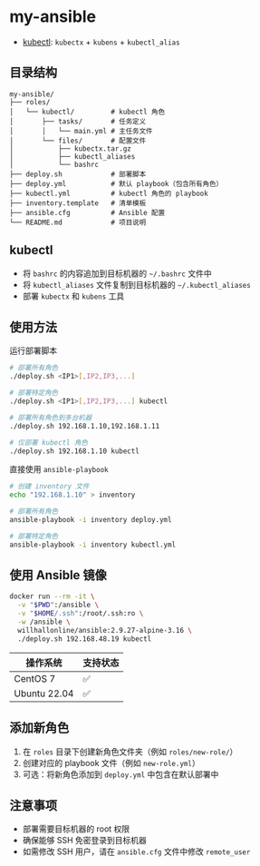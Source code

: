 # my-ansible

* [kubectl](#kubectl): `kubectx` + `kubens` + `kubectl_alias`

## 目录结构

```
my-ansible/
├── roles/
│   └── kubectl/         # kubectl 角色
│       ├── tasks/       # 任务定义 
│       │   └── main.yml # 主任务文件
│       └── files/       # 配置文件
│           ├── kubectx.tar.gz
│           ├── kubectl_aliases
│           └── bashrc
├── deploy.sh            # 部署脚本
├── deploy.yml           # 默认 playbook（包含所有角色）
├── kubectl.yml          # kubectl 角色的 playbook
├── inventory.template   # 清单模板
├── ansible.cfg          # Ansible 配置
└── README.md            # 项目说明
```

## kubectl

- 将 `bashrc` 的内容追加到目标机器的 `~/.bashrc` 文件中
- 将 `kubectl_aliases` 文件复制到目标机器的 `~/.kubectl_aliases`
- 部署 `kubectx` 和 `kubens` 工具

## 使用方法

运行部署脚本

```bash
# 部署所有角色
./deploy.sh <IP1>[,IP2,IP3,...]

# 部署特定角色
./deploy.sh <IP1>[,IP2,IP3,...] kubectl
```

```bash
# 部署所有角色到多台机器
./deploy.sh 192.168.1.10,192.168.1.11

# 仅部署 kubectl 角色
./deploy.sh 192.168.1.10 kubectl
```

直接使用 `ansible-playbook`

```bash
# 创建 inventory 文件
echo "192.168.1.10" > inventory

# 部署所有角色
ansible-playbook -i inventory deploy.yml

# 部署特定角色
ansible-playbook -i inventory kubectl.yml
```

## 使用 Ansible 镜像

```bash
docker run --rm -it \
  -v "$PWD":/ansible \
  -v "$HOME/.ssh":/root/.ssh:ro \
  -w /ansible \
  willhallonline/ansible:2.9.27-alpine-3.16 \
  ./deploy.sh 192.168.48.19 kubectl
```

| 操作系统 | 支持状态 |
|---------|---------|
| CentOS 7 | ✅ |
| Ubuntu 22.04 | ✅ |

## 添加新角色

1. 在 `roles` 目录下创建新角色文件夹（例如 `roles/new-role/`）
2. 创建对应的 playbook 文件（例如 `new-role.yml`）
3. 可选：将新角色添加到 `deploy.yml` 中包含在默认部署中

## 注意事项

- 部署需要目标机器的 root 权限
- 确保能够 SSH 免密登录到目标机器
- 如需修改 SSH 用户，请在 `ansible.cfg` 文件中修改 `remote_user` 